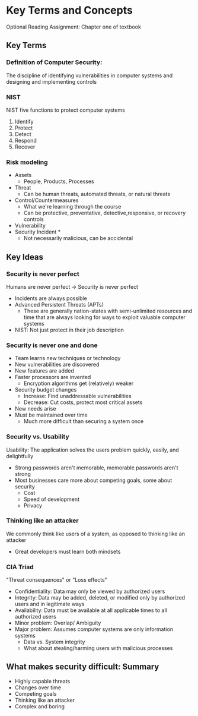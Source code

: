 Key Terms and Concepts
======================
Optional Reading Assignment: Chapter one of textbook

## Key Terms
### Definition of Computer Security:
The discipline of identifying vulnerabilities in computer systems and designing and implementing controls

### NIST
NIST five functions to protect computer systems
 1. Identify
 1. Protect
 1. Detect
 1. Respond
 1. Recover

### Risk modeling
* Assets
  * People, Products, Processes
* Threat
  * Can be human threats, automated threats, or natural threats
* Control/Countermeasures
  * What we're learning through the course
  * Can be protective, preventative, detective,responsive, or recovery controls
* Vulnerability
* Security Incident
  *
  * Not necessarily malicious, can be accidental

## Key Ideas
### Security is never perfect
Humans are never perfect -> Security is never perfect
* Incidents are always possible
* Advanced Persistent Threats (APTs)
  * These are generally nation-states with semi-unlimited resources and time that are always looking for ways to exploit valuable computer systems
* NIST: Not just protect in their job description

### Security is never one and done
* Team learns new techniques or technology
* New vulnerabilities are discovered
* New features are added
* Faster processors are invented
  * Encryption algorithms get (relatively) weaker
* Security budget changes
  * Increase: Find unaddressable vulnerabilities
  * Decrease: Cut costs, protect most critical assets
* New needs arise
* Must be maintained over time
  * Much more difficult than securing a system once

### Security vs. Usability
Usability: The application solves the users problem quickly, easily, and delightfully
* Strong passwords aren't memorable, memorable passwords aren't strong
* Most businesses care more about competing goals, some about security
  * Cost
  * Speed of development
  * Privacy

### Thinking like an attacker
We commonly think like users of a system, as opposed to thinking like an attacker
* Great developers must learn both mindsets

### CIA Triad
"Threat consequences" or "Loss effects"
* Confidentiality: Data may only be viewed by authorized users
* Integrity: Data may be added, deleted, or modified only by authorized users and in legitimate ways
* Availability: Data must be available at all applicable times to all authorized users
* Minor problem: Overlap/ Ambiguity
* Major problem: Assumes computer systems are only information systems
  * Data vs. System integrity
  * What about stealing/harming users with malicious processes

## What makes security difficult: Summary
* Highly capable threats
* Changes over time
* Competing goals
* Thinking like an attacker
* Complex and boring
